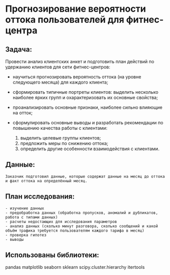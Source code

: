 # Прогнозирование вероятности оттока пользователей для фитнес-центра  

## Задача:   
Провести анализ клиентских анкет и подготовить план действий по удержанию клиентов для сети фитнес-центров:

- научиться прогнозировать вероятность оттока (на уровне следующего месяца) для каждого клиента;
- сформировать типичные портреты клиентов: выделить несколько наиболее ярких групп и охарактеризовать их основные свойства;
- проанализировать основные признаки, наиболее сильно влияющие на отток;
- сформулировать основные выводы и разработать рекомендации по повышению качества работы с клиентами:

    1) выделить целевые группы клиентов;
    2) предложить меры по снижению оттока;
    3) определить другие особенности взаимодействия с клиентами.
 
## Данные:  
    Заказчик подготовил данные, которые содержат данные на месяц до оттока и факт оттока на определённый месяц.  
    
## План исследования:
        
    - изучение данных
    - предобработка данных (обработка пропусков, аномалий и дубликатов, работа с типами данных)
    - расчеты недостающих для исследования параметров
    - анализ данных (сколько минут разговора, сколько сообщений и какой объём трафика требуется пользователям каждого тарифа в месяц)
    - проверка гипотез
    - выводы

## Использованы библиотеки:  
pandas
matplotlib
seaborn 
sklearn
scipy.cluster.hierarchy
itertools
